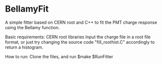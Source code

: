 # BellamyFit
A simple fitter based on CERN root and C++ to fit the PMT charge response using the Bellamy function.

Basic requirements:
CERN root libraries
Input the charge file in a root file format, or just try changing the source code "fill_roothist.C" accordingly to return a histogram.

How to run:
Clone the files, and run
$make
$RunFitter
